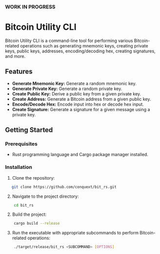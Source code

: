 ### WORK IN PROGRESS

# Bitcoin Utility CLI

Bitcoin Utility CLI is a command-line tool for performing various Bitcoin-related operations such as generating mnemonic keys, creating private keys, public keys, addresses, encoding/decoding hex, creating signatures, and more.

## Features

- **Generate Mnemonic Key:** Generate a random mnemonic key.
- **Generate Private Key:** Generate a random private key.
- **Create Public Key:** Derive a public key from a given private key.
- **Create Address:** Generate a Bitcoin address from a given public key.
- **Encode/Decode Hex:** Encode input into hex or decode hex input.
- **Create Signature:** Generate a signature for a given message using a private key.

## Getting Started

### Prerequisites

- Rust programming language and Cargo package manager installed.

### Installation

1. Clone the repository:

```bash
   git clone https://github.com/conquext/bit_rs.git
```

2. Navigate to the project directory:

```bash
    cd bit_rs
```

2. Build the project:

```bash
    cargo build --release
```

3. Run the executable with appropriate subcommands to perform Bitcoin-related operations:

```bash
    ./target/release/bit_rs <SUBCOMMAND> [OPTIONS]
```
